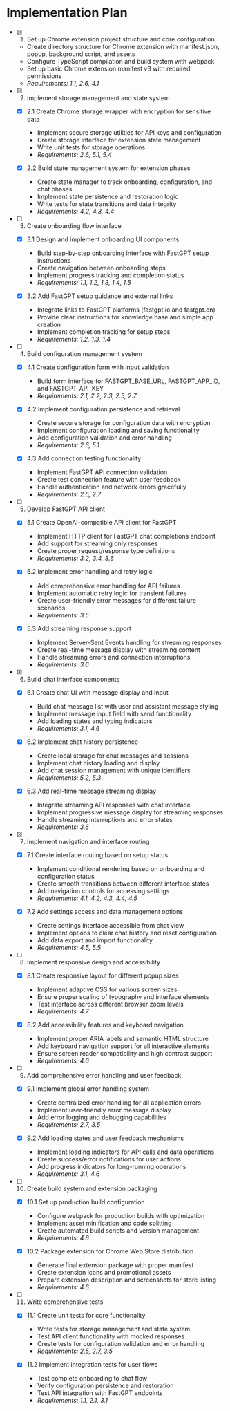 # Implementation Plan

- [x] 1. Set up Chrome extension project structure and core configuration

  - Create directory structure for Chrome extension with manifest.json, popup, background script, and assets
  - Configure TypeScript compilation and build system with webpack
  - Set up basic Chrome extension manifest v3 with required permissions
  - _Requirements: 1.1, 2.6, 4.1_

- [x] 2. Implement storage management and state system

  - [x] 2.1 Create Chrome storage wrapper with encryption for sensitive data

    - Implement secure storage utilities for API keys and configuration
    - Create storage interface for extension state management
    - Write unit tests for storage operations
    - _Requirements: 2.6, 5.1, 5.4_

  - [x] 2.2 Build state management system for extension phases
    - Create state manager to track onboarding, configuration, and chat phases
    - Implement state persistence and restoration logic
    - Write tests for state transitions and data integrity
    - _Requirements: 4.2, 4.3, 4.4_

- [ ] 3. Create onboarding flow interface

  - [x] 3.1 Design and implement onboarding UI components

    - Build step-by-step onboarding interface with FastGPT setup instructions
    - Create navigation between onboarding steps
    - Implement progress tracking and completion status
    - _Requirements: 1.1, 1.2, 1.3, 1.4, 1.5_

  - [x] 3.2 Add FastGPT setup guidance and external links
    - Integrate links to FastGPT platforms (fastgpt.io and fastgpt.cn)
    - Provide clear instructions for knowledge base and simple app creation
    - Implement completion tracking for setup steps
    - _Requirements: 1.2, 1.3, 1.4_

- [ ] 4. Build configuration management system

  - [x] 4.1 Create configuration form with input validation

    - Build form interface for FASTGPT_BASE_URL, FASTGPT_APP_ID, and FASTGPT_API_KEY
    - _Requirements: 2.1, 2.2, 2.3, 2.5, 2.7_

  - [x] 4.2 Implement configuration persistence and retrieval

    - Create secure storage for configuration data with encryption
    - Implement configuration loading and saving functionality
    - Add configuration validation and error handling
    - _Requirements: 2.6, 5.1_

  - [x] 4.3 Add connection testing functionality
    - Implement FastGPT API connection validation
    - Create test connection feature with user feedback
    - Handle authentication and network errors gracefully
    - _Requirements: 2.5, 2.7_

- [ ] 5. Develop FastGPT API client

  - [x] 5.1 Create OpenAI-compatible API client for FastGPT

    - Implement HTTP client for FastGPT chat completions endpoint
    - Add support for streaming only responses
    - Create proper request/response type definitions
    - _Requirements: 3.2, 3.4, 3.6_

  - [x] 5.2 Implement error handling and retry logic

    - Add comprehensive error handling for API failures
    - Implement automatic retry logic for transient failures
    - Create user-friendly error messages for different failure scenarios
    - _Requirements: 3.5_

  - [x] 5.3 Add streaming response support
    - Implement Server-Sent Events handling for streaming responses
    - Create real-time message display with streaming content
    - Handle streaming errors and connection interruptions
    - _Requirements: 3.6_

- [x] 6. Build chat interface components

  - [x] 6.1 Create chat UI with message display and input

    - Build chat message list with user and assistant message styling
    - Implement message input field with send functionality
    - Add loading states and typing indicators
    - _Requirements: 3.1, 4.6_

  - [x] 6.2 Implement chat history persistence

    - Create local storage for chat messages and sessions
    - Implement chat history loading and display
    - Add chat session management with unique identifiers
    - _Requirements: 5.2, 5.3_

  - [x] 6.3 Add real-time message streaming display
    - Integrate streaming API responses with chat interface
    - Implement progressive message display for streaming responses
    - Handle streaming interruptions and error states
    - _Requirements: 3.6_

- [x] 7. Implement navigation and interface routing

  - [x] 7.1 Create interface routing based on setup status

    - Implement conditional rendering based on onboarding and configuration status
    - Create smooth transitions between different interface states
    - Add navigation controls for accessing settings
    - _Requirements: 4.1, 4.2, 4.3, 4.4, 4.5_

  - [x] 7.2 Add settings access and data management options
    - Create settings interface accessible from chat view
    - Implement options to clear chat history and reset configuration
    - Add data export and import functionality
    - _Requirements: 4.5, 5.5_

- [ ] 8. Implement responsive design and accessibility

  - [x] 8.1 Create responsive layout for different popup sizes

    - Implement adaptive CSS for various screen sizes
    - Ensure proper scaling of typography and interface elements
    - Test interface across different browser zoom levels
    - _Requirements: 4.7_

  - [x] 8.2 Add accessibility features and keyboard navigation
    - Implement proper ARIA labels and semantic HTML structure
    - Add keyboard navigation support for all interactive elements
    - Ensure screen reader compatibility and high contrast support
    - _Requirements: 4.6_

- [ ] 9. Add comprehensive error handling and user feedback

  - [x] 9.1 Implement global error handling system

    - Create centralized error handling for all application errors
    - Implement user-friendly error message display
    - Add error logging and debugging capabilities
    - _Requirements: 2.7, 3.5_

  - [x] 9.2 Add loading states and user feedback mechanisms
    - Implement loading indicators for API calls and data operations
    - Create success/error notifications for user actions
    - Add progress indicators for long-running operations
    - _Requirements: 3.1, 4.6_

- [ ] 10. Create build system and extension packaging

  - [x] 10.1 Set up production build configuration

    - Configure webpack for production builds with optimization
    - Implement asset minification and code splitting
    - Create automated build scripts and version management
    - _Requirements: 4.6_

  - [x] 10.2 Package extension for Chrome Web Store distribution
    - Generate final extension package with proper manifest
    - Create extension icons and promotional assets
    - Prepare extension description and screenshots for store listing
    - _Requirements: 4.6_

- [ ] 11. Write comprehensive tests

  - [x] 11.1 Create unit tests for core functionality

    - Write tests for storage management and state system
    - Test API client functionality with mocked responses
    - Create tests for configuration validation and error handling
    - _Requirements: 2.5, 2.7, 3.5_

  - [x] 11.2 Implement integration tests for user flows
    - Test complete onboarding to chat flow
    - Verify configuration persistence and restoration
    - Test API integration with FastGPT endpoints
    - _Requirements: 1.1, 2.1, 3.1_
